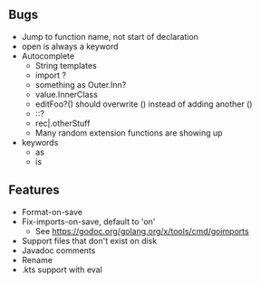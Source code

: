 ## Bugs
- Jump to function name, not start of declaration
- open is always a keyword
- Autocomplete
  - String templates
  - import ?
  - something as Outer.Inn?
  - value.InnerClass
  - editFoo?() should overwrite () instead of adding another ()
  - ::?
  - rec|.otherStuff
  - Many random extension functions are showing up
- keywords
  - as
  - is

## Features
- Format-on-save
- Fix-imports-on-save, default to 'on'
  - See https://godoc.org/golang.org/x/tools/cmd/goimports
- Support files that don't exist on disk
- Javadoc comments
- Rename
- .kts support with eval